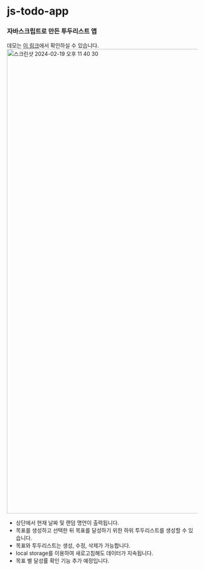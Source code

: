 # js-todo-app
### 자바스크립트로 만든 투두리스트 앱

데모는 [이 링크](https://main--yubin-js-todo-app.netlify.app/)에서 확인하실 수 있습니다.
<img width="1224" alt="스크린샷 2024-02-19 오후 11 40 30" src="https://github.com/ChaeYubin/js-todo-app/assets/63189595/87837c39-e4b1-428b-a215-b5a9b14047c9">

- 상단에서 현재 날짜 및 랜덤 명언이 출력됩니다.
- 목표를 생성하고 선택한 뒤 목표를 달성하기 위한 하위 투두리스트를 생성할 수 있습니다.
- 목표와 투두리스트는 생성, 수정, 삭제가 가능합니다.
- local storage를 이용하여 새로고침해도 데이터가 지속됩니다.
- 목표 별 달성률 확인 기능 추가 예정입니다.
